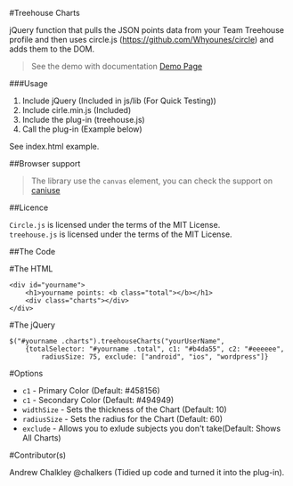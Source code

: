 #Treehouse Charts

jQuery function that pulls the JSON points data from your Team Treehouse profile and then uses circle.js (https://github.com/Whyounes/circle) and adds them to the DOM.

> See the demo with documentation [Demo Page](http://sacki2013.github.io/)

###Usage

 <ol>
    <li>Include jQuery (Included in js/lib (For Quick Testing))</li>
    <li>Include cirle.min.js (Included)</li>
    <li>Include the plug-in (treehouse.js)</li>
    <li>Call the plug-in (Example below)</li>
</ol>

See index.html example.

##Browser support

> The library use the `canvas` element, you can check the support on [caniuse](http://caniuse.com/#search=canvas)

##Licence

`Circle.js` is licensed under the terms of the MIT License.  
`treehouse.js` is licensed under the terms of the MIT License.


##The Code


#The HTML

```
<div id="yourname">
    <h1>yourname points: <b class="total"></b></h1>
    <div class="charts"></div>
</div>
```

#The jQuery

```
$("#yourname .charts").treehouseCharts("yourUserName", 
    {totalSelector: "#yourname .total", c1: "#b4da55", c2: "#eeeeee", 
        radiusSize: 75, exclude: ["android", "ios", "wordpress"]}
```

#Options
<ul>
    <li><code>c1</code> - Primary Color (Default: #458156)</li>
    <li><code>c1</code> - Secondary Color (Default: #494949)</li>
    <li><code>widthSize</code> - Sets the thickness of the Chart (Default: 10)</li>
    <li><code>radiusSize</code> - Sets the radius for the Chart (Default: 60)</li>
    <li><code>exclude</code> - Allows you to exlude subjects you don't take(Default: Shows All Charts)</li>
</ul>

#Contributor(s)

Andrew Chalkley @chalkers (Tidied up code and turned it into the plug-in). 

